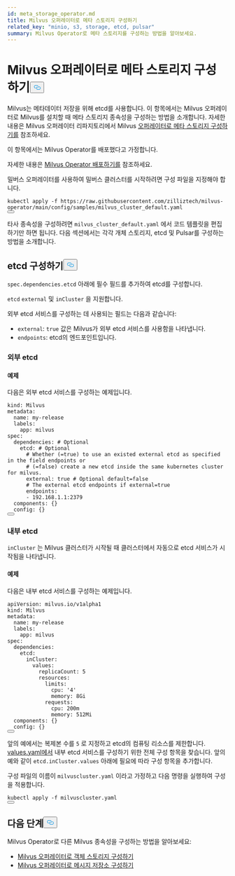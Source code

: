 ```yaml
---
id: meta_storage_operator.md
title: Milvus 오퍼레이터로 메타 스토리지 구성하기
related_key: "minio, s3, storage, etcd, pulsar"
summary: Milvus Operator로 메타 스토리지를 구성하는 방법을 알아보세요.
---
```


<h1 id="Configure-Meta-Storage-with-Milvus-Operator" class="common-anchor-header">Milvus 오퍼레이터로 메타 스토리지 구성하기<button data-href="#Configure-Meta-Storage-with-Milvus-Operator" class="anchor-icon" translate="no">
      <svg translate="no"
        aria-hidden="true"
        focusable="false"
        height="20"
        version="1.1"
        viewBox="0 0 16 16"
        width="16"
      >
        <path
          fill="#0092E4"
          fill-rule="evenodd"
          d="M4 9h1v1H4c-1.5 0-3-1.69-3-3.5S2.55 3 4 3h4c1.45 0 3 1.69 3 3.5 0 1.41-.91 2.72-2 3.25V8.59c.58-.45 1-1.27 1-2.09C10 5.22 8.98 4 8 4H4c-.98 0-2 1.22-2 2.5S3 9 4 9zm9-3h-1v1h1c1 0 2 1.22 2 2.5S13.98 12 13 12H9c-.98 0-2-1.22-2-2.5 0-.83.42-1.64 1-2.09V6.25c-1.09.53-2 1.84-2 3.25C6 11.31 7.55 13 9 13h4c1.45 0 3-1.69 3-3.5S14.5 6 13 6z"
        ></path>
      </svg>
    </button></h1><p>Milvus는 메타데이터 저장을 위해 etcd를 사용합니다. 이 항목에서는 Milvus 오퍼레이터로 Milvus를 설치할 때 메타 스토리지 종속성을 구성하는 방법을 소개합니다. 자세한 내용은 Milvus 오퍼레이터 리파지토리에서 Milvus <a href="https://github.com/zilliztech/milvus-operator/blob/main/docs/administration/manage-dependencies/meta-storage.md">오퍼레이터로 메타 스토리지 구성하기를</a> 참조하세요.</p>
<p>이 항목에서는 Milvus Operator를 배포했다고 가정합니다.</p>
<div class="alert note">자세한 내용은 <a href="https://milvus.io/docs/v2.2.x/install_cluster-milvusoperator.md">Milvus Operator 배포하기를</a> 참조하세요. </div>
<p>밀버스 오퍼레이터를 사용하여 밀버스 클러스터를 시작하려면 구성 파일을 지정해야 합니다.</p>
<pre><code translate="no" class="language-YAML">kubectl apply -f <span class="hljs-attr">https</span>:<span class="hljs-comment">//raw.githubusercontent.com/zilliztech/milvus-operator/main/config/samples/milvus_cluster_default.yaml</span>
<button class="copy-code-btn"></button></code></pre>
<p>타사 종속성을 구성하려면 <code translate="no">milvus_cluster_default.yaml</code> 에서 코드 템플릿을 편집하기만 하면 됩니다. 다음 섹션에서는 각각 개체 스토리지, etcd 및 Pulsar를 구성하는 방법을 소개합니다.</p>
<h2 id="Configure-etcd" class="common-anchor-header">etcd 구성하기<button data-href="#Configure-etcd" class="anchor-icon" translate="no">
      <svg translate="no"
        aria-hidden="true"
        focusable="false"
        height="20"
        version="1.1"
        viewBox="0 0 16 16"
        width="16"
      >
        <path
          fill="#0092E4"
          fill-rule="evenodd"
          d="M4 9h1v1H4c-1.5 0-3-1.69-3-3.5S2.55 3 4 3h4c1.45 0 3 1.69 3 3.5 0 1.41-.91 2.72-2 3.25V8.59c.58-.45 1-1.27 1-2.09C10 5.22 8.98 4 8 4H4c-.98 0-2 1.22-2 2.5S3 9 4 9zm9-3h-1v1h1c1 0 2 1.22 2 2.5S13.98 12 13 12H9c-.98 0-2-1.22-2-2.5 0-.83.42-1.64 1-2.09V6.25c-1.09.53-2 1.84-2 3.25C6 11.31 7.55 13 9 13h4c1.45 0 3-1.69 3-3.5S14.5 6 13 6z"
        ></path>
      </svg>
    </button></h2><p><code translate="no">spec.dependencies.etcd</code> 아래에 필수 필드를 추가하여 etcd를 구성합니다.</p>
<p><code translate="no">etcd</code> <code translate="no">external</code> 및 <code translate="no">inCluster</code> 을 지원합니다.</p>
<p>외부 etcd 서비스를 구성하는 데 사용되는 필드는 다음과 같습니다:</p>
<ul>
<li><code translate="no">external</code>: <code translate="no">true</code> 값은 Milvus가 외부 etcd 서비스를 사용함을 나타냅니다.</li>
<li><code translate="no">endpoints</code>: etcd의 엔드포인트입니다.</li>
</ul>
<h3 id="External-etcd" class="common-anchor-header">외부 etcd</h3><h4 id="Example" class="common-anchor-header">예제</h4><p>다음은 외부 etcd 서비스를 구성하는 예제입니다.</p>
<pre><code translate="no" class="language-YAML">kind: Milvus
metadata:
  name: my-release
  labels:
    app: milvus
spec:
  dependencies: <span class="hljs-comment"># Optional</span>
    etcd: <span class="hljs-comment"># Optional</span>
      <span class="hljs-comment"># Whether (=true) to use an existed external etcd as specified in the field endpoints or </span>
      <span class="hljs-comment"># (=false) create a new etcd inside the same kubernetes cluster for milvus.</span>
      external: true <span class="hljs-comment"># Optional default=false</span>
      <span class="hljs-comment"># The external etcd endpoints if external=true</span>
      endpoints:
      - <span class="hljs-number">192.168</span><span class="hljs-number">.1</span><span class="hljs-number">.1</span>:<span class="hljs-number">2379</span>
  components: {}
  config: {}
<button class="copy-code-btn"></button></code></pre>
<h3 id="Internal-etcd" class="common-anchor-header">내부 etcd</h3><p><code translate="no">inCluster</code> 는 Milvus 클러스터가 시작될 때 클러스터에서 자동으로 etcd 서비스가 시작됨을 나타냅니다.</p>
<h4 id="Example" class="common-anchor-header">예제</h4><p>다음은 내부 etcd 서비스를 구성하는 예제입니다.</p>
<pre><code translate="no" class="language-YAML">apiVersion: milvus.io/v1alpha1
kind: Milvus
metadata:
  name: my-release
  labels:
    app: milvus
spec:
  dependencies:
    etcd:
      inCluster:
        values:
          replicaCount: 5
          resources:
            limits: 
              cpu: <span class="hljs-string">&#x27;4&#x27;</span>
              memory: 8Gi
            requests:
              cpu: 200m
              memory: 512Mi
  components: {}
  config: {}              
<button class="copy-code-btn"></button></code></pre>
<div class="alert note">앞의 예에서는 복제본 수를 <code translate="no">5</code> 로 지정하고 etcd의 컴퓨팅 리소스를 제한합니다.</div>
<div class="alert note"><a href="https://github.com/bitnami/charts/blob/ba6f8356e725a8342fe738a3b73ae40d5488b2ad/bitnami/etcd/values.yaml">values.yaml에서</a> 내부 etcd 서비스를 구성하기 위한 전체 구성 항목을 찾습니다. 앞의 예와 같이 <code translate="no">etcd.inCluster.values</code> 아래에 필요에 따라 구성 항목을 추가합니다.</div>
<p>구성 파일의 이름이 <code translate="no">milvuscluster.yaml</code> 이라고 가정하고 다음 명령을 실행하여 구성을 적용합니다.</p>
<pre><code translate="no" class="language-Shell">kubectl apply -f milvuscluster.yaml
<button class="copy-code-btn"></button></code></pre>
<h2 id="Whats-next" class="common-anchor-header">다음 단계<button data-href="#Whats-next" class="anchor-icon" translate="no">
      <svg translate="no"
        aria-hidden="true"
        focusable="false"
        height="20"
        version="1.1"
        viewBox="0 0 16 16"
        width="16"
      >
        <path
          fill="#0092E4"
          fill-rule="evenodd"
          d="M4 9h1v1H4c-1.5 0-3-1.69-3-3.5S2.55 3 4 3h4c1.45 0 3 1.69 3 3.5 0 1.41-.91 2.72-2 3.25V8.59c.58-.45 1-1.27 1-2.09C10 5.22 8.98 4 8 4H4c-.98 0-2 1.22-2 2.5S3 9 4 9zm9-3h-1v1h1c1 0 2 1.22 2 2.5S13.98 12 13 12H9c-.98 0-2-1.22-2-2.5 0-.83.42-1.64 1-2.09V6.25c-1.09.53-2 1.84-2 3.25C6 11.31 7.55 13 9 13h4c1.45 0 3-1.69 3-3.5S14.5 6 13 6z"
        ></path>
      </svg>
    </button></h2><p>Milvus Operator로 다른 Milvus 종속성을 구성하는 방법을 알아보세요:</p>
<ul>
<li><a href="/docs/ko/v2.5.x/object_storage_operator.md">Milvus 오퍼레이터로 객체 스토리지 구성하기</a></li>
<li><a href="/docs/ko/v2.5.x/message_storage_operator.md">Milvus 오퍼레이터로 메시지 저장소 구성하기</a></li>
</ul>

